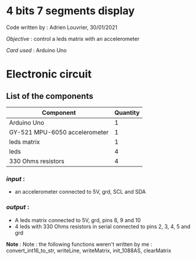 # **4 bits 7 segments display**

Code written by : Adrien Louvrier, 30/01/2021

*Objective* : control a leds matrix with an accelerometer

*Card used* : Arduino Uno

# **Electronic circuit**

## **List of the components**

Component | Quantity 
----------|----------
Arduino Uno | 1
GY-521 MPU-6050 accelerometer | 1
leds matrix | 1
leds | 4
330 Ohms resistors | 4

### *input* :
- an accelerometer connected to 5V, grd, SCL and SDA

### *output* :
- A leds matrix connected to 5V, grd, pins 8, 9 and 10
- 4 leds with 330 Ohms resistors in serial connected to pins 2, 3, 4, 5 and grd

**Note** : Note : the following functions weren't written by me : convert_int16_to_str, writeLine, writeMatrix, init_1088AS, clearMatrix